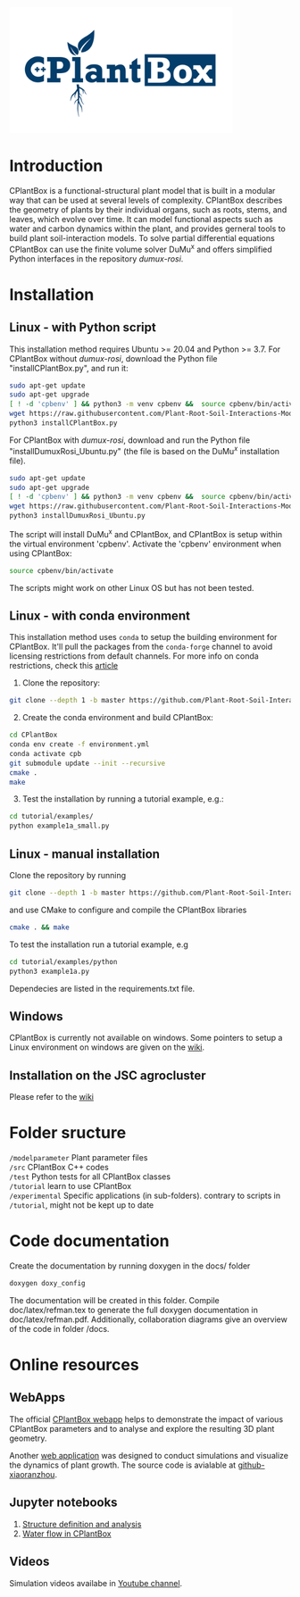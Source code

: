 <img src="Logo_long_white.png" alt="drawing" width="400"/>

# Introduction

CPlantBox is a functional-structural plant model that is built in a modular way that can be used at several levels of complexity. CPlantBox describes the geometry of plants by their individual organs, such as roots, stems, and leaves, which evolve over time. It can model functional aspects such as water and carbon dynamics within the plant, and provides gerneral tools to build plant soil-interaction models. To solve partial differential equations CPlantBox can use the finite volume solver DuMu<sup>x</sup> and offers simplified Python interfaces in the repository _dumux-rosi_.   

# Installation

## Linux - with Python script
This installation method requires Ubuntu >= 20.04 and Python >= 3.7. For CPlantBox without _dumux-rosi_, download the Python file "installCPlantBox.py", and run it:
```bash
sudo apt-get update
sudo apt-get upgrade
[ ! -d 'cpbenv' ] && python3 -m venv cpbenv &&  source cpbenv/bin/activate ||  source cpbenv/bin/activate
wget https://raw.githubusercontent.com/Plant-Root-Soil-Interactions-Modelling/CPlantBox/master/installCPlantBox.py
python3 installCPlantBox.py
```
For CPlantBox with _dumux-rosi_, download and run the Python file "installDumuxRosi_Ubuntu.py" (the file is based on the DuMu$^x$ installation file).
```bash
sudo apt-get update
sudo apt-get upgrade
[ ! -d 'cpbenv' ] && python3 -m venv cpbenv &&  source cpbenv/bin/activate ||  source cpbenv/bin/activate
wget https://raw.githubusercontent.com/Plant-Root-Soil-Interactions-Modelling/CPlantBox/master/installDumuxRosi_Ubuntu.py
python3 installDumuxRosi_Ubuntu.py
```
The script will install DuMu<sup>x</sup> and CPlantBox, and CPlantBox is setup within the virtual environment 'cpbenv'. 
Activate the 'cpbenv' environment when using CPlantBox:
```bash
source cpbenv/bin/activate
```
The scripts might work on other Linux OS but has not been tested.

## Linux - with conda environment

This installation method uses ```conda``` to setup the building environment for CPlantBox. It'll pull the packages from the ```conda-forge``` channel to avoid licensing restrictions from default channels. For more info on conda restrictions, check this [article](https://www.fz-juelich.de/en/rse/the_latest/the-anaconda-is-squeezing-us)

1. Clone the repository:

```bash
git clone --depth 1 -b master https://github.com/Plant-Root-Soil-Interactions-Modelling/CPlantBox.git
```

2. Create the conda environment and build CPlantBox:

```bash
cd CPlantBox
conda env create -f environment.yml
conda activate cpb
git submodule update --init --recursive
cmake .
make
```

3. Test the installation by running a tutorial example, e.g.:

```bash
cd tutorial/examples/
python example1a_small.py
```

## Linux - manual installation 
Clone the repository by running
```bash
git clone --depth 1 -b master https://github.com/Plant-Root-Soil-Interactions-Modelling/CPlantBox.git
```
and use CMake to configure and compile the CPlantBox libraries 
```bash
cmake . && make
```
To test the installation run a tutorial example, e.g
```bash
cd tutorial/examples/python
python3 example1a.py
```
Dependecies are listed in the requirements.txt file.

## Windows
CPlantBox is currently not available on windows. Some pointers to setup a Linux environment on windows are given on the [wiki](https://github.com/Plant-Root-Soil-Interactions-Modelling/CPlantBox/wiki/Help-for-windows-users).

## Installation on the JSC agrocluster
Please refer to the [wiki](https://github.com/Plant-Root-Soil-Interactions-Modelling/CPlantBox/wiki/CPlantBox-on-the-J%C3%BClich-Supercomputer-cluster)

# Folder sructure

`/modelparameter`		Plant parameter files\
`/src`			CPlantBox C++ codes\
`/test`   Python tests for all CPlantBox classes\
`/tutorial` 		learn to use CPlantBox\
`/experimental`		Specific applications (in sub-folders). contrary to scripts in `/tutorial`, might not be kept up to date

# Code documentation

Create the documentation by running doxygen in the docs/ folder 
```bash
doxygen doxy_config
```
The documentation will be created in this folder. Compile doc/latex/refman.tex to generate the full doxygen documentation in doc/latex/refman.pdf. Additionally, collaboration diagrams give an overview of the code in folder /docs.

# Online resources

## WebApps

The official [CPlantBox webapp](https://cplantbox.fz-juelich.de) helps to demonstrate the impact of various CPlantBox parameters and to analyse and explore the resulting 3D plant geometry.  

Another [web application](http://cplantbox.com) was designed to conduct simulations and visualize the dynamics of plant growth. The source code is avialable at [github-xiaoranzhou](https://github.com/xiaoranzhou/cpb).

## Jupyter notebooks
1. [Structure definition and analysis](https://mybinder.org/v2/gh/Plant-Root-Soil-Interactions-Modelling/CPlantBox/ss2025?urlpath=%2Fdoc%2Ftree%2Ftutorial%2Fjupyter%2Fsummer_school_2025%2F1_root_architecture.ipynb)
2. [Water flow in CPlantBox](https://mybinder.org/v2/gh/Plant-Root-Soil-Interactions-Modelling/CPlantBox/ss2025?urlpath=%2Fdoc%2Ftree%2Ftutorial%2Fjupyter%2Fsummer_school_2025%2F2_root_hydraulics.ipynb)

## Videos
Simulation videos availabe in [Youtube channel](https://www.youtube.com/channel/UCPK-pFfpK94jiamgwHxX32Q).




